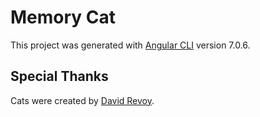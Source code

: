 # Memory Cat

This project was generated with [Angular CLI](https://github.com/angular/angular-cli) version 7.0.6.

## Special Thanks

Cats were created by [David Revoy](https://framagit.org/Deevad/cat-avatar-generator/tree/master).
